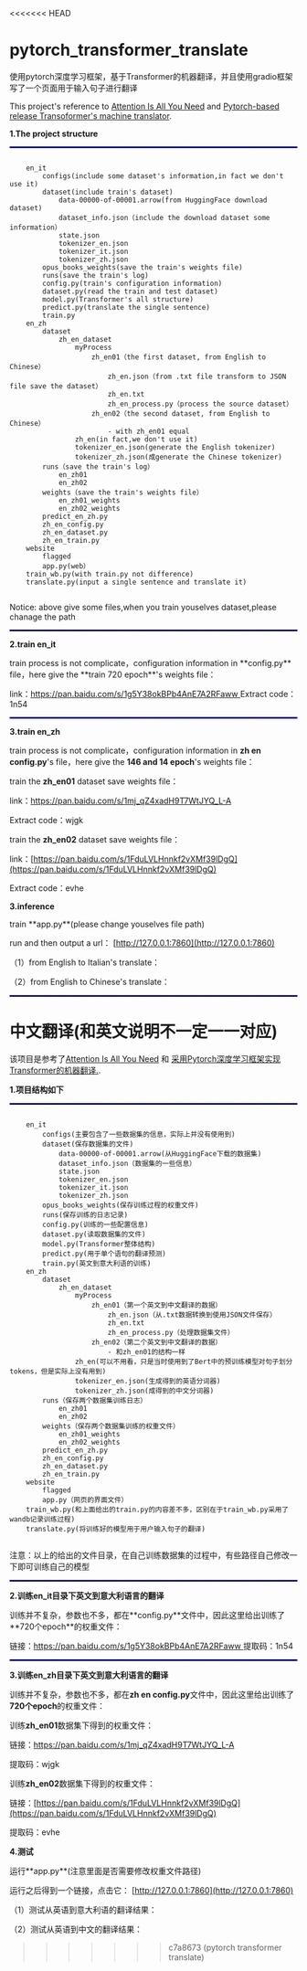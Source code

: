 <<<<<<< HEAD
# pytorch_transformer_translate
<h>使用pytorch深度学习框架，基于Transformer的机器翻译，并且使用gradio框架写了一个页面用于输入句子进行翻译</h>
<p>
  This project's reference to <a href ="https://arxiv.org/pdf/1706.03762v7.pdf" title = "Attention Is All You Need">Attention Is All You Need</a> and <a href = "https://github.com/hkproj/pytorch-transformer" title = "基于Pytorch实现Transoformer的机器翻译">Pytorch-based release Transoformer's machine translator</a>.
</p>

<p><strong>1.The project structure</strong></p>
<hr style="border : 1px dashed blue;" />

````

	en_it
		configs(include some dataset's information,in fact we don't use it)
		dataset(include train's dataset)
			data-00000-of-00001.arrow(from HuggingFace download dataset)
			dataset_info.json（include the download dataset some information）
			state.json
			tokenizer_en.json
			tokenizer_it.json
			tokenizer_zh.json
		opus_books_weights(save the train's weights file)
		runs(save the train's log)
		config.py(train's configuration information)
		dataset.py(read the train and test dataset)
		model.py(Transformer's all structure)
		predict.py(translate the single sentence)
		train.py
	en_zh
		dataset
			zh_en_dataset
				myProcess
					zh_en01（the first dataset, from English to Chinese）
						zh_en.json（from .txt file transform to JSON file save the dataset）
						zh_en.txt
						zh_en_process.py（process the source dataset）
					zh_en02（the second dataset, from English to Chinese）
						- with zh_en01 equal
				zh_en(in fact,we don't use it)
				tokenizer_en.json(generate the English tokenizer)
				tokenizer_zh.json(成generate the Chinese tokenizer)
		runs（save the train's log）
			en_zh01
			en_zh02
		weights（save the train's weights file）
			en_zh01_weights
			en_zh02_weights
		predict_en_zh.py
		zh_en_config.py
		zh_en_dataset.py
		zh_en_train.py
	website
		flagged
		app.py(web）
	train_wb.py(with train.py not difference)
	translate.py(input a single sentence and translate it)
 
````
<p>Notice: above give some files,when you train youselves dataset,please chanage the path</p>
<hr style="border : 1px dashed blue;" />
<p><strong>2.train en_it</strong></p>
train process is not complicate，configuration information in **config.py** file，here give the **train 720 epoch**'s weights file：

link：[https://pan.baidu.com/s/1g5Y38okBPb4AnE7A2RFaww ](https://pan.baidu.com/s/1g5Y38okBPb4AnE7A2RFaww )
Extract code：1n54

<hr style="border : 1px dashed blue;" />
<p><strong>3.train en_zh</strong></p>

train process is not complicate，configuration information in **zh en config.py**'s file，here give the **146 and 14 epoch**'s weights file：

train the **zh_en01** dataset save weights file：

link：[https://pan.baidu.com/s/1mj_qZ4xadH9T7WtJYQ_L-A ](https://pan.baidu.com/s/1mj_qZ4xadH9T7WtJYQ_L-A )

Extract code：wjgk

train the **zh_en02** dataset save weights file：

link：[https://pan.baidu.com/s/1FduLVLHnnkf2vXMf39lDgQ](https://pan.baidu.com/s/1FduLVLHnnkf2vXMf39lDgQ) 

Extract code：evhe

<p><strong>3.inference</strong></p>
train **app.py**(please change youselves file path)

run and then output a url：
[http://127.0.0.1:7860](http://127.0.0.1:7860)

（1）from English to Italian's translate：


（2）from English to Chinese's translate：


<hr style="border : 1px dashed blue;" />

<h1>中文翻译(和英文说明不一定一一对应)</h1>
<p>
  该项目是参考了<a href ="https://arxiv.org/pdf/1706.03762v7.pdf" title = "Attention Is All You Need">Attention Is All You Need</a> 和 <a href = "https://github.com/hkproj/pytorch-transformer" title = "基于Pytorch实现Transoformer的机器翻译">采用Pytorch深度学习框架实现Transformer的机器翻译.</a>.
</p>
<p><strong>1.项目结构如下</strong></p>

<hr style="border : 1px dashed blue;" />

````

	en_it
		configs(主要包含了一些数据集的信息，实际上并没有使用到)
		dataset(保存数据集的文件)
			data-00000-of-00001.arrow(从HuggingFace下载的数据集)
			dataset_info.json（数据集的一些信息）
			state.json
			tokenizer_en.json
			tokenizer_it.json
			tokenizer_zh.json
		opus_books_weights(保存训练过程的权重文件)
		runs(保存训练的日志记录)
		config.py(训练的一些配置信息)
		dataset.py(读取数据集的文件)
		model.py(Transformer整体结构)
		predict.py(用于单个语句的翻译预测)
		train.py(英文到意大利语的训练)
	en_zh
		dataset
			zh_en_dataset
				myProcess
					zh_en01（第一个英文到中文翻译的数据）
						zh_en.json（从.txt数据转换到使用JSON文件保存）
						zh_en.txt
						zh_en_process.py（处理数据集文件）
					zh_en02（第二个英文到中文翻译的数据）
						- 和zh_en01的结构一样
				zh_en(可以不用看，只是当时使用到了Bert中的预训练模型对句子划分tokens，但是实际上没有用到)
				tokenizer_en.json(生成得到的英语分词器)
				tokenizer_zh.json(成得到的中文分词器)
		runs（保存两个数据集训练日志）
			en_zh01
			en_zh02
		weights（保存两个数据集训练的权重文件）
			en_zh01_weights
			en_zh02_weights
		predict_en_zh.py
		zh_en_config.py
		zh_en_dataset.py
		zh_en_train.py
	website
		flagged
		app.py（网页的界面文件）
	train_wb.py(和上面给出的train.py的内容差不多，区别在于train_wb.py采用了wandb记录训练过程)
	translate.py(将训练好的模型用于用户输入句子的翻译)
 
````
<p>注意：以上的给出的文件目录，在自己训练数据集的过程中，有些路径自己修改一下即可训练自己的模型</p>
<hr style="border : 1px dashed blue;" />
<p><strong>2.训练en_it目录下英文到意大利语言的翻译</strong></p>
训练并不复杂，参数也不多，都在**config.py**文件中，因此这里给出训练了**720个epoch**的权重文件：

链接：[https://pan.baidu.com/s/1g5Y38okBPb4AnE7A2RFaww ](https://pan.baidu.com/s/1g5Y38okBPb4AnE7A2RFaww )
提取码：1n54

<hr style="border : 1px dashed blue;" />
<p><strong>3.训练en_zh目录下英文到意大利语言的翻译</strong></p>

训练并不复杂，参数也不多，都在**zh en config.py**文件中，因此这里给出训练了**720个epoch**的权重文件：

训练**zh_en01**数据集下得到的权重文件：

链接：[https://pan.baidu.com/s/1mj_qZ4xadH9T7WtJYQ_L-A ](https://pan.baidu.com/s/1mj_qZ4xadH9T7WtJYQ_L-A )

提取码：wjgk

训练**zh_en02**数据集下得到的权重文件：

链接：[https://pan.baidu.com/s/1FduLVLHnnkf2vXMf39lDgQ](https://pan.baidu.com/s/1FduLVLHnnkf2vXMf39lDgQ) 

提取码：evhe

<p><strong>4.测试</strong></p>
运行**app.py**(注意里面是否需要修改权重文件路径)

运行之后得到一个链接，点击它：
[http://127.0.0.1:7860](http://127.0.0.1:7860)

（1）测试从英语到意大利语的翻译结果：


（2）测试从英语到中文的翻译结果：

>>>>>>> c7a8673 (pytorch transformer translate)
